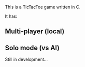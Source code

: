 This is a TicTacToe game written in C.

It has:

## Multi-player (local)

## Solo mode (vs AI)

Still in development...

